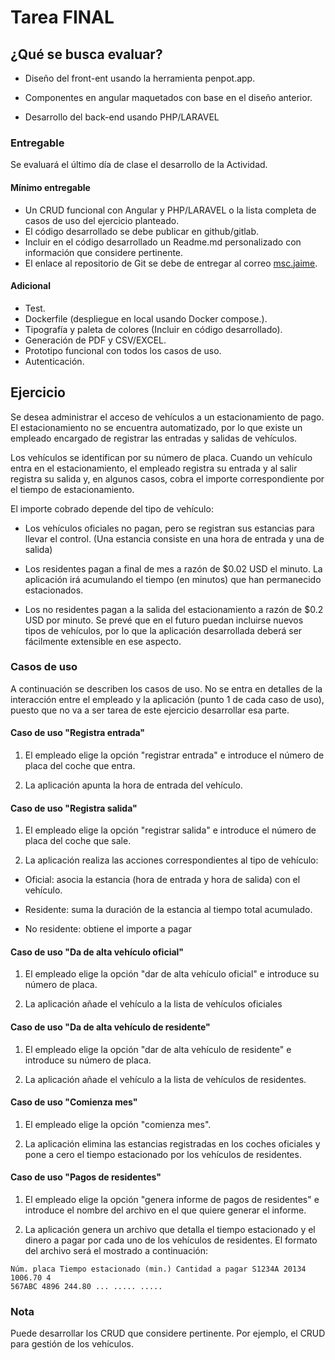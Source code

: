 # Tarea FINAL

## ¿Qué se busca evaluar?

- Diseño del front-ent usando la herramienta penpot.app.

- Componentes en angular maquetados con base en el diseño anterior.

- Desarrollo del back-end usando PHP/LARAVEL

### Entregable

Se evaluará el último día de clase el desarrollo de la Actividad.

#### Mínimo entregable

- Un CRUD funcional con Angular y PHP/LARAVEL o la lista completa de casos de uso del ejercicio planteado.
- El código desarrollado se debe publicar en github/gitlab.
- Incluir en el código desarrollado un Readme.md personalizado con información que considere pertinente.
- El enlace al repositorio de Git se debe de entregar al correo [msc.jaime](msc.jaime@outlook.com).

#### Adicional

- Test.
- Dockerfile (despliegue en local usando Docker compose.).
- Tipografía y paleta de colores (Incluir en código desarrollado).
- Generación de PDF y CSV/EXCEL.
- Prototipo funcional con todos los casos de uso.
- Autenticación.

## Ejercicio

Se desea administrar el acceso de vehículos a un estacionamiento de pago. El estacionamiento no se encuentra automatizado, por lo que existe un empleado encargado de registrar las entradas y salidas de vehículos.

Los vehículos se identifican por su número de placa. Cuando un vehículo entra en el estacionamiento, el empleado registra su entrada y al salir registra su salida y, en algunos casos, cobra el importe correspondiente por el tiempo de estacionamiento.

El importe cobrado depende del tipo de vehículo:

- Los vehículos oficiales no pagan, pero se registran sus estancias para llevar el control. (Una estancia consiste en una hora de entrada y una de salida)

- Los residentes pagan a final de mes a razón de $0.02 USD el minuto. La aplicación irá acumulando el tiempo (en minutos) que han permanecido estacionados.

- Los no residentes pagan a la salida del estacionamiento a razón de $0.2 USD por minuto.
Se prevé que en el futuro puedan incluirse nuevos tipos de vehículos, por lo que la aplicación desarrollada deberá ser fácilmente extensible en ese aspecto.

### Casos de uso

A continuación se describen los casos de uso. No se entra en detalles de la interacción entre el empleado y la aplicación (punto 1 de cada caso de uso), puesto que no va a ser tarea de este ejercicio desarrollar esa parte.

#### Caso de uso "Registra entrada"

1. El empleado elige la opción "registrar entrada" e introduce el número de placa del coche
que entra.

2. La aplicación apunta la hora de entrada del vehículo.

#### Caso de uso "Registra salida"

1. El empleado elige la opción "registrar salida" e introduce el número de placa del coche
que sale.

2. La aplicación realiza las acciones correspondientes al tipo de vehículo:

- Oficial: asocia la estancia (hora de entrada y hora de salida) con el vehículo.

- Residente: suma la duración de la estancia al tiempo total acumulado.

- No residente: obtiene el importe a pagar

#### Caso de uso "Da de alta vehículo oficial"

1. El empleado elige la opción "dar de alta vehículo oficial" e introduce su número de placa.

2. La aplicación añade el vehículo a la lista de vehículos oficiales

#### Caso de uso "Da de alta vehículo de residente"

1. El empleado elige la opción "dar de alta vehículo de residente" e introduce su número de placa.

2. La aplicación añade el vehículo a la lista de vehículos de residentes.

#### Caso de uso "Comienza mes"

1. El empleado elige la opción "comienza mes".

2. La aplicación elimina las estancias registradas en los coches oficiales y pone a cero el tiempo estacionado por los vehículos de residentes.

#### Caso de uso "Pagos de residentes"

1. El empleado elige la opción "genera informe de pagos de residentes" e introduce el nombre del archivo en el que quiere generar el informe.

2. La aplicación genera un archivo que detalla el tiempo estacionado y el dinero a pagar por cada uno de los vehículos de residentes. El formato del archivo será el mostrado a continuación:

```Formato
Núm. placa Tiempo estacionado (min.) Cantidad a pagar S1234A 20134 1006.70 4
567ABC 4896 244.80 ... ..... .....
```

### Nota

Puede desarrollar los CRUD que considere pertinente. Por ejemplo, el CRUD para gestión de los vehículos.

